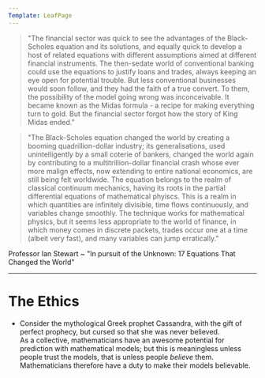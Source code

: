 ```yaml
---
Template: LeafPage
---
```


> "The financial sector was quick to see the advantages of the Black-Scholes equation and its solutions, and equally quick to develop a host of related equations with different assumptions aimed at different financial instruments. The then-sedate world of conventional banking could use the equations to justify loans and trades, always keeping an eye open for potential trouble. But less conventional businesses would soon follow, and they had the faith of a true convert. To them, the possibility of the model going wrong was inconceivable. It became known as the Midas formula - a recipe for making everything turn to gold. But the financial sector forgot how the story of King Midas ended."  

> "The Black-Scholes equation changed the world by creating a booming quadrillion-dollar industry; its generalisations, used unintelligently by a small coterie of bankers, changed the world again by contributing to a multitrillion-dollar financial crash whose ever more malign effects, now extending to entire national economics, are still being felt worldwide. The equation belongs to the realm of classical continuum mechanics, having its roots in the partial differential equations of mathematical phyiscs. This is a realm in which quantities are infinitely divisible, time flows continuously, and variables change smoothly. The technique works for mathematical physics, but it seems less appropriate to the world of finance, in which money comes in discrete packets, trades occur one at a time (albeit very fast), and many variables can jump erratically."  

Professor Ian Stewart ~ "In pursuit of the Unknown: 17 Equations That Changed the World"

---

# The Ethics


- Consider the mythological Greek prophet Cassandra, with the gift of perfect prophecy, but cursed so that she was never believed.  
As a collective, mathematicians have an awesome potential for prediction with mathematical models; but this is meaningless unless people trust the models, that is unless people *believe* them. Mathematicians therefore have a duty to make their models believable. 
